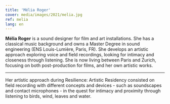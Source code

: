 ```yaml
---
title: 'Mélia Roger'
cover: media/images/2021/melia.jpg
ref: melia
lang: en
---
```


**Mélia Roger** is a sound designer for film and art installations. She has a classical music background and owns a Master Degree in sound engineering (ENS Louis-Lumière, Paris, FR). She develops an artistic approach exploring voice and field recordings, looking for intimacy and closeness through listening. She is now living between Paris and Zurich, focusing on both post-production for films, and her own artistic works.

---

Her artistic approach during Resilience: Artistic Residency consisted on field recording with different concepts and devices - such as soundscapes and contact microphones - in the quest for intimacy and proximity through listening to birds, wind, leaves and water.

<br>